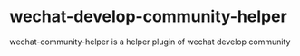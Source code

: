 # wechat-develop-community-helper
wechat-community-helper is a helper plugin of wechat develop community 

